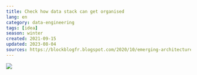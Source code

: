 ```yaml
---
title: Check how data stack can get organised
lang: en 
category: data-engineering
tags: [idea]
season: winter
created: 2021-09-15
updated: 2023-08-04
sources: https://blockblogfr.blogspot.com/2020/10/emerging-architectures-for-modern-data.html
---
```


![](../../assets/files/modern-data-infrastructure.png)